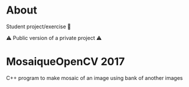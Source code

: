 # About

Student project/exercise 🏫

⚠️ Public version of a private project ⚠️

# MosaiqueOpenCV 2017

C++ program to make mosaic of an image using bank of another images 


